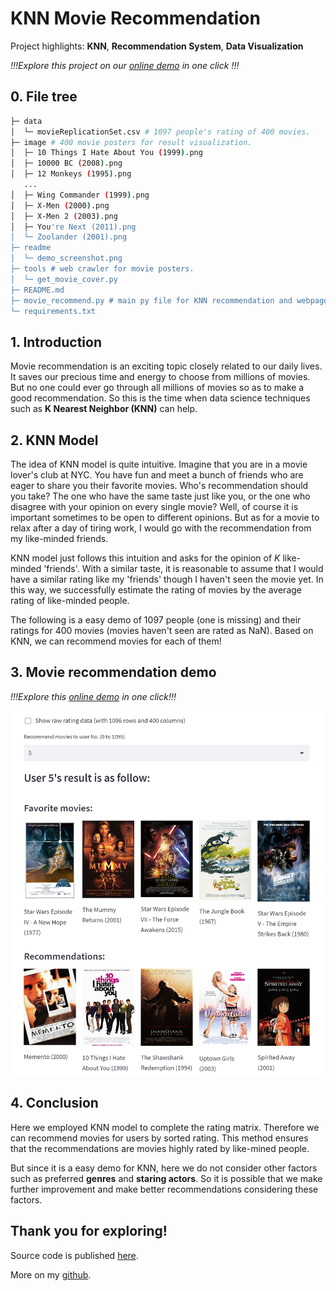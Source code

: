 # KNN Movie Recommendation

Project highlights: **KNN**, **Recommendation System**, **Data Visualization**

_!!!Explore this project on our [online demo](http://nuolei-movie.streamlit.app) in one click !!!_


## 0. File tree

```bash
├─ data 
│  └─ movieReplicationSet.csv # 1097 people's rating of 400 movies.
├─ image # 400 movie posters for result visualization.
│  ├─ 10 Things I Hate About You (1999).png
│  ├─ 10000 BC (2008).png
│  ├─ 12 Monkeys (1995).png
   ...
│  ├─ Wing Commander (1999).png
│  ├─ X-Men (2000).png
│  ├─ X-Men 2 (2003).png
│  ├─ You're Next (2011).png
│  └─ Zoolander (2001).png
├─ readme
│  └─ demo_screenshot.png
├─ tools # web crawler for movie posters.
│  └─ get_movie_cover.py
├─ README.md
├─ movie_recommend.py # main py file for KNN recommendation and webpage rendering.
└─ requirements.txt

```

## 1. Introduction

Movie recommendation is an exciting topic closely related to our daily lives.
It saves our precious time and energy to choose from millions of movies.
But no one could ever go through all millions of movies so as to make a good recommendation.
So this is the time when data science techniques such as **K Nearest Neighbor (KNN)** can help.

## 2. KNN Model 
The idea of KNN model is quite intuitive. 
Imagine that you are in a movie lover's club at NYC.
You have fun and meet a bunch of friends who are eager to share you their favorite movies.
Who's recommendation should you take? 
The one who have the same taste just like you, or the one who disagree with your opinion on every single movie?
Well, of course it is important sometimes to be open to different opinions. 
But as for a movie to relax after a day of tiring work, I would go with the recommendation from my like-minded friends.

KNN model just follows this intuition and asks for the opinion of $K$ like-minded 'friends'.
With a similar taste, it is reasonable to assume that I would have a similar rating like my 'friends' though I haven't seen the movie yet.
In this way, we successfully estimate the rating of movies by the average rating of like-minded people. 

The following is a easy demo of 1097 people (one is missing) and their ratings for 400 movies (movies haven't seen are rated as NaN).
Based on KNN, we can recommend movies for each of them!

## 3. Movie recommendation demo

_!!!Explore this [online demo](http://nuolei-movie.streamlit.app) in one click!!!_

![Example](readme/demo_screenshot.png)

## 4. Conclusion

Here we employed KNN model to complete the rating matrix.
Therefore we can recommend movies for users by sorted rating.
This method ensures that the recommendations are movies highly rated by like-mined people.

But since it is a easy demo for KNN, here we do not consider other factors such as preferred **genres** and **staring actors**.
So it is possible that we make further improvement and make better recommendations considering these factors.

## Thank you for exploring!
Source code is published [here](https://github.com/NuoLeiNYU/movie-recommendation-system).

More on my [github](https://github.com/NuoLeiNYU).